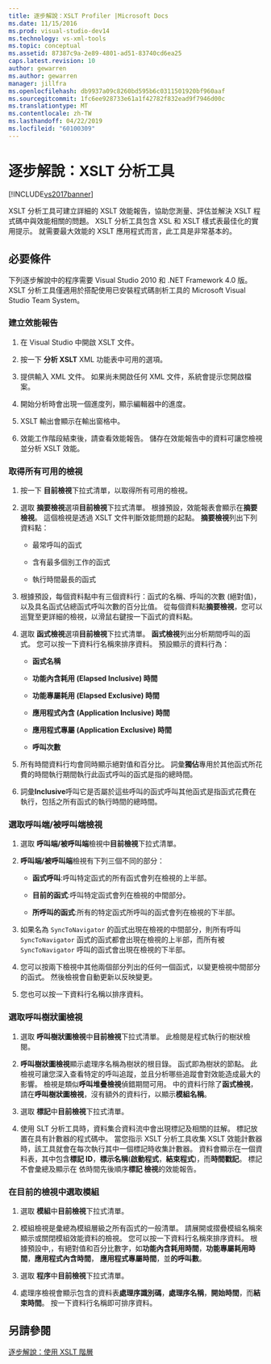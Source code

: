 ```yaml
---
title: 逐步解說：XSLT Profiler |Microsoft Docs
ms.date: 11/15/2016
ms.prod: visual-studio-dev14
ms.technology: vs-xml-tools
ms.topic: conceptual
ms.assetid: 87387c9a-2e89-4801-ad51-83740cd6ea25
caps.latest.revision: 10
author: gewarren
ms.author: gewarren
manager: jillfra
ms.openlocfilehash: db9937a09c8260bd595b6c0311501920bf960aaf
ms.sourcegitcommit: 1fc6ee928733e61a1f42782f832ead9f7946d00c
ms.translationtype: MT
ms.contentlocale: zh-TW
ms.lasthandoff: 04/22/2019
ms.locfileid: "60100309"
---
```

# <a name="walkthrough-xslt-profiler"></a>逐步解說：XSLT 分析工具
[!INCLUDE[vs2017banner](../includes/vs2017banner.md)]

XSLT 分析工具可建立詳細的 XSLT 效能報告，協助您測量、評估並解決 XSLT 程式碼中與效能相關的問題。 XSLT 分析工具包含 XSL 和 XSLT 樣式表最佳化的實用提示。 就需要最大效能的 XSLT 應用程式而言，此工具是非常基本的。  
  
## <a name="prerequisites"></a>必要條件  
 下列逐步解說中的程序需要 Visual Studio 2010 和 .NET Framework 4.0 版。 XSLT 分析工具僅適用於搭配使用已安裝程式碼剖析工具的 Microsoft Visual Studio Team System。  
  
### <a name="create-the-performance-report"></a>建立效能報告  
  
1. 在 Visual Studio 中開啟 XSLT 文件。  
  
2. 按一下 **分析 XSLT** XML 功能表中可用的選項。  
  
3. 提供輸入 XML 文件。 如果尚未開啟任何 XML 文件，系統會提示您開啟檔案。  
  
4. 開始分析時會出現一個進度列，顯示編輯器中的進度。  
  
5. XSLT 輸出會顯示在輸出窗格中。  
  
6. 效能工作階段結束後，請查看效能報告。 儲存在效能報告中的資料可讓您檢視並分析 XSLT 效能。  
  
### <a name="get-all-the-available-views"></a>取得所有可用的檢視  
  
1. 按一下 **目前檢視**下拉式清單，以取得所有可用的檢視。  
  
2. 選取 **摘要檢視**選項**目前檢視**下拉式清單。 根據預設，效能報表會顯示在**摘要檢視**。 這個檢視是透過 XSLT 文件判斷效能問題的起點。 **摘要檢視**列出下列資料點：  
  
    - 最常呼叫的函式  
  
    - 含有最多個別工作的函式  
  
    - 執行時間最長的函式  
  
3. 根據預設，每個資料點中有三個資料行：函式的名稱、呼叫的次數 (絕對值)，以及具名函式佔總函式呼叫次數的百分比值。 從每個資料點**摘要檢視**，您可以巡覽至更詳細的檢視，以滑鼠右鍵按一下函式的資料點。  
  
4. 選取 **函式檢視**選項**目前檢視**下拉式清單。 **函式檢視**列出分析期間呼叫的函式。 您可以按一下資料行名稱來排序資料。 預設顯示的資料行為：  
  
    - **函式名稱**  
  
    - **功能內含耗用 (Elapsed Inclusive) 時間**  
  
    - **功能專屬耗用 (Elapsed Exclusive) 時間**  
  
    - **應用程式內含 (Application Inclusive) 時間**  
  
    - **應用程式專屬 (Application Exclusive) 時間**  
  
    - **呼叫次數**  
  
5. 所有時間資料行均會同時顯示絕對值和百分比。 詞彙**獨佔**專用於其他函式所花費的時間執行期間執行此函式呼叫的函式是指的總時間。  
  
6. 詞彙**Inclusive**呼叫它是否屬於這些呼叫的函式呼叫其他函式是指函式花費在執行，包括之所有函式的執行時間的總時間。  
  
### <a name="select-callercallee-view"></a>選取呼叫端/被呼叫端檢視  
  
1. 選取 **呼叫端/被呼叫端**檢視中**目前檢視**下拉式清單。  
  
2. **呼叫端/被呼叫端**檢視有下列三個不同的部分：  
  
    - **函式呼叫**:呼叫特定函式的所有函式會列在檢視的上半部。  
  
    - **目前的函式**:呼叫特定函式會列在檢視的中間部分。  
  
    - **所呼叫的函式**:所有的特定函式所呼叫的函式會列在檢視的下半部。  
  
3. 如果名為 `SyncToNavigator` 的函式出現在檢視的中間部分，則所有呼叫 `SyncToNavigator` 函式的函式都會出現在檢視的上半部，而所有被 `SyncToNavigator` 呼叫的函式會出現在檢視的下半部。  
  
4. 您可以按兩下檢視中其他兩個部分列出的任何一個函式，以變更檢視中間部分的函式。 然後檢視會自動更新以反映變更。  
  
5. 您也可以按一下資料行名稱以排序資料。  
  
### <a name="select-calltree-view"></a>選取呼叫樹狀圖檢視  
  
1. 選取 **呼叫樹狀圖檢視**中**目前檢視**下拉式清單。 此檢閱是程式執行的樹狀檢閱。  
  
2. **呼叫樹狀圖檢視**顯示處理序名稱為樹狀的根目錄。 函式即為樹狀的節點。 此檢視可讓您深入查看特定的呼叫追蹤，並且分析哪些追蹤會對效能造成最大的影響。 檢視是類似**呼叫堆疊檢視**偵錯期間可用。 中的資料行除了**函式檢視**，請在**呼叫樹狀圖檢視**，沒有額外的資料行，以顯示**模組名稱**。  
  
3. 選取 **標記**中**目前檢視**下拉式清單。  
  
4. 使用 SLT 分析工具時，資料集合資料流中會出現標記及相關的註解。 標記放置在具有計數器的程式碼中。 當您指示 XSLT 分析工具收集 XSLT 效能計數器時，該工具就會在每次執行其中一個標記時收集計數器。 資料會顯示在一個資料表，其中包含**標記 ID**，**標示名稱**(**啟動程式**，**結束程式**)，而**時間戳記**。 標記 不會彙總及顯示在 依時間先後順序**標記 檢視**的效能報告。  
  
### <a name="select-modules-in-the-current-view"></a>在目前的檢視中選取模組  
  
1. 選取 **模組**中**目前檢視**下拉式清單。  
  
2. 模組檢視是彙總為模組層級之所有函式的一般清單。 請展開或摺疊模組名稱來顯示或關閉模組效能資料的檢視。 您可以按一下資料行名稱來排序資料。 根據預設中,，有絕對值和百分比數字，如**功能內含耗用時間**，**功能專屬耗用時間**，**應用程式內含時間**， **應用程式專屬時間**，並**的呼叫數**。  
  
3. 選取 **程序**中**目前檢視**下拉式清單。  
  
4. 處理序檢視會顯示包含的資料表**處理序識別碼**，**處理序名稱**，**開始時間**，而**結束時間**。 按一下資料行名稱即可排序資料。  
  
## <a name="see-also"></a>另請參閱  
 [逐步解說：使用 XSLT 階層](../xml-tools/walkthrough-using-xslt-hierarchy.md)
